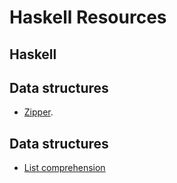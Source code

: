 # Haskell Resources


## Haskell


## Data structures
* [Zipper](https://wiki.haskell.org/Zipper).


## Data structures 
* [List comprehension](https://wiki.haskell.org/List_comprehension)
